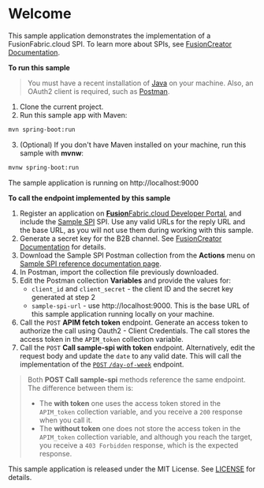 # Welcome

This sample application demonstrates the implementation of a FusionFabric.cloud SPI. To learn more about SPIs, see [FusionCreator Documentation](https://developer.fusionfabric.cloud/documentation/spi-implementation). 

**To run this sample**

> You must have a recent installation of [Java](https://www.java.com/en/) on your machine. Also, an OAuth2 client is required, such as [Postman](https://www.postman.com/). 


1. Clone the current project.
2. Run this sample app with Maven:

```sh
mvn spring-boot:run
```
3. (Optional) If you don't have Maven installed on your machine, run this sample with **mvnw**: 
```sh
mvnw spring-boot:run
```
The sample application is running on http://localhost:9000

**To call the endpoint implemented by this sample**

1. Register an application on [**Fusion**Fabric.cloud Developer Portal](https://developer.fusionfabric.cloud), and include the [Sample SPI](https://developer.fusionfabric.cloud/api/sample-spi-v1-0504c686-15d4-4002-bc11-8c1791807fa4/docs) SPI. Use any valid URLs for the reply URL and the base URL, as you will not use them during working with this sample.
2. Generate a secret key for the B2B channel. See [FusionCreator Documentation](https://developer.fusionfabric.cloud/documentation/join-my-dashboard.html#secret-key) for details.
3. Download the Sample SPI Postman collection from the **Actions** menu on [Sample SPI reference documentation page](https://developer.fusionfabric.cloud/api/sample-spi-v1-0504c686-15d4-4002-bc11-8c1791807fa4/docs).
4. In Postman, import the collection file previously downloaded.
5. Edit the Postman collection **Variables** and provide the values for:
   + `client_id` and `client_secret` - the client ID and the secret key generated at step 2
   + `sample-spi-url` - use http://localhost:9000. This is the base URL of this sample application running locally on your machine.  
6. Call the `POST` **APIM fetch token** endpoint. Generate an access token to authorize the call using Oauth2 - Client Credentials. The call stores the access token in the `APIM_token` collection variable.
7. Call the `POST` **Call sample-spi with token** endpoint. Alternatively, edit the request body and update the `date` to any valid date. This will call the implementation of the [`POST` `/day-of-week`](https://developer.fusionfabric.cloud/api/sample-spi-v1-0504c686-15d4-4002-bc11-8c1791807fa4/docs#operation/dayOfWeek) endpoint. 

> Both **POST Call sample-spi** methods reference the same endpoint. The difference between them is: 
>
>   + The **with token** one uses the access token stored in the `APIM_token` collection variable, and you receive a `200` response when you call it.
>   + The **without token** one does not store the access token in the `APIM_token` collection variable, and although you reach the target, you receive a `403 Forbidden` response, which is the expected response.

This sample application is released under the MIT License. See [LICENSE](LICENSE) for details.